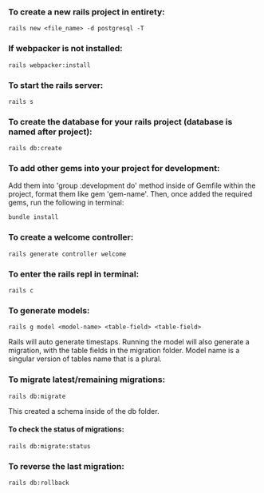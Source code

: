 ### To create a new rails project in entirety:

    rails new <file_name> -d postgresql -T

### If webpacker is not installed:

    rails webpacker:install

### To start the rails server:

    rails s

### To create the database for your rails project (database is named after project):

    rails db:create

### To add other gems into your project for development:

Add them into 'group :development do' method inside of Gemfile within the project,
format them like gem 'gem-name'.
Then, once added the required gems, run the following in terminal:

    bundle install

### To create a welcome controller:

    rails generate controller welcome

### To enter the rails repl in terminal:

    rails c

### To generate models:

    rails g model <model-name> <table-field> <table-field>

Rails will auto generate timestaps.
Running the model will also generate a migration, with the table fields in the migration folder.
Model name is a singular version of tables name that is a plural.

### To migrate latest/remaining migrations:

    rails db:migrate

This created a schema inside of the db folder.

#### To check the status of migrations:

    rails db:migrate:status

### To reverse the last migration:

    rails db:rollback

